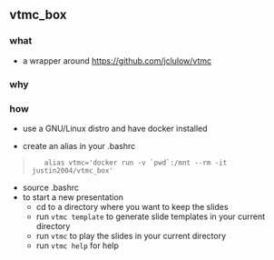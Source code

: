 ## vtmc_box

### what
- a wrapper around https://github.com/jclulow/vtmc

### why

### how

- use a GNU/Linux distro and have docker installed

- create an alias in your .bashrc
>        alias vtmc='docker run -v `pwd`:/mnt --rm -it justin2004/vtmc_box'
- source .bashrc
- to start a new presentation
    - cd to a directory where you want to keep the slides
    - run `vtmc template` to generate slide templates in your current directory
    - run `vtmc` to play the slides in your current directory
    - run `vtmc help` for help
